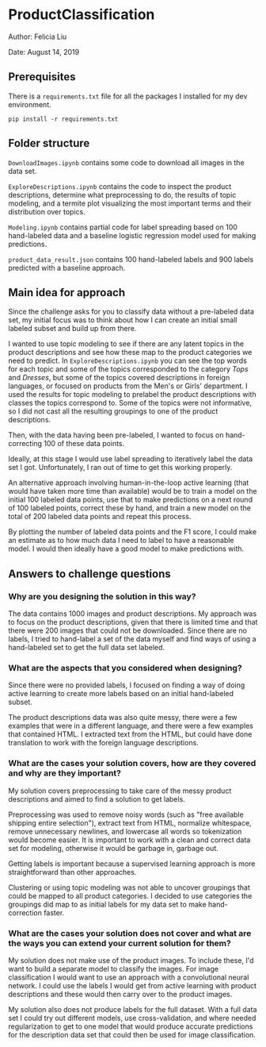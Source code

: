 # ProductClassification

Author: Felicia Liu

Date: August 14, 2019

## Prerequisites

There is a `requirements.txt` file for all the packages I installed for my dev environment.

```
pip install -r requirements.txt
```

## Folder structure

`DownloadImages.ipynb` contains some code to download all images in the data set.

`ExploreDescriptions.ipynb` contains the code to inspect the product descriptions, determine what preprocessing to do, the results of topic modeling, and a termite plot visualizing the most important terms and their distribution over topics.

`Modeling.ipynb` contains partial code for label spreading based on 100 hand-labeled data and a baseline logistic regression model used for making predictions.

`product_data_result.json` contains 100 hand-labeled labels and 900 labels predicted with a baseline approach.

## Main idea for approach
Since the challenge asks for you to classify data without a pre-labeled data set, my initial focus was to think about how I can create an initial small labeled subset and build up from there.

I wanted to use topic modeling to see if there are any latent topics in the product descriptions and see how these map to the product categories we need to predict. In `ExploreDescriptions.ipynb` you can see the top words for each topic and some of the topics corresponded to the category _Tops_ and _Dresses_, but some of the topics covered descriptions in foreign languages, or focused on products from the Men's or Girls' department. I used the results for topic modeling to prelabel the product descriptions with classes the topics correspond to. Some of the topics were not informative, so I did not cast all the resulting groupings to one of the product descriptions.

Then, with the data having been pre-labeled, I wanted to focus on hand-correcting 100 of these data points.

Ideally, at this stage I would use label spreading to iteratively label the data set I got. Unfortunately, I ran out of time to get this working properly.

An alternative approach involving human-in-the-loop active learning (that would have taken more time than available) would be to train a model on the initial 100 labeled data points, use that to make predictions on a next round of 100 labeled points, correct these by hand, and train a new model on the total of 200 labeled data points and repeat this process.

By plotting the number of labeled data points and the F1 score, I could make an estimate as to how much data I need to label to have a reasonable model. I would then ideally have a good model to make predictions with.

## Answers to challenge questions

### Why are you designing the solution in this way?
The data contains 1000 images and product descriptions. My approach was to focus on the product descriptions, given that there is limited time and that there were 200 images that could not be downloaded. Since there are no labels, I tried to hand-label a set of the data myself and find ways of using a hand-labeled set to get the full data set labeled.

### What are the aspects that you considered when designing?
Since there were no provided labels, I focused on finding a way of doing active learning to create more labels based on an initial hand-labeled subset.

The product descriptions data was also quite messy, there were a few examples that were in a different language, and there were a few examples that contained HTML. I extracted text from the HTML, but could have done translation to work with the foreign language descriptions.

### What are the cases your solution covers, how are they covered and why are they important?
My solution covers preprocessing to take care of the messy product descriptions and aimed to find a solution to get labels.

Preprocessing was used to remove noisy words (such as "free available shipping entire selection"), extract text from HTML, normalize whitespace, remove unnecessary newlines, and lowercase all words so tokenization would become easier. It is important to work with a clean and correct data set for modeling, otherwise it would be garbage in, garbage out.

Getting labels is important because a supervised learning approach is more straightforward than other approaches.

Clustering or using topic modeling was not able to uncover groupings that could be mapped to all product categories. I decided to use categories the groupings did map to as initial labels for my data set to make hand-correction faster.

### What are the cases your solution does not cover and what are the ways you can extend your current solution for them?

My solution does not make use of the product images. To include these, I'd want to build a separate model to classify the images. For image classification I would want to use an approach with a convolutional neural network. I could use the labels I would get from active learning with product descriptions and these would then carry over to the product images.

My solution also does not produce labels for the full dataset. With a full data set I could try out different models, use cross-validation, and where needed regularization to get to one model that would produce accurate predictions for the description data set that could then be used for image classification.